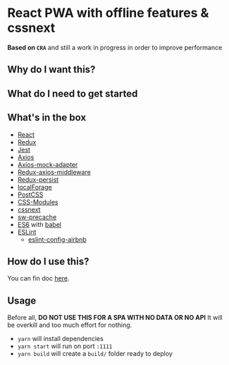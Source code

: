 # React PWA with offline features & cssnext
**Based on `CRA`** and still a work in progress in order to improve performance

## Why do I want this?

## What do I need to get started

## What's in the box

- [React](https://reactjs.org/)
- [Redux](https://redux.js.org/)
- [Jest](https://facebook.github.io/jest/)
- [Axios](https://github.com/axios/axios)
- [Axios-mock-adapter](https://github.com/ctimmerm/axios-mock-adapter)
- [Redux-axios-middleware](https://github.com/svrcekmichal/redux-axios-middleware)
- [Redux-persist](https://github.com/rt2zz/redux-persist)
- [localForage](https://github.com/localForage/localForage)
- [PostCSS](http://postcss.org/)
- [CSS-Modules](https://github.com/css-modules/css-modules)
- [cssnext](http://cssnext.io/)
- [sw-precache](https://github.com/GoogleChromeLabs/sw-precache)
- [ES6](http://es6-features.org/) with [babel](https://babeljs.io/)
- [ESLint](https://eslint.org/)
  - [eslint-config-airbnb](https://www.npmjs.com/package/eslint-config-airbnb)

## How do I use this?

You can fin doc [here](https://github.com/davidvenin/react-pwa-cssnext/wiki).

## Usage

Before all, **DO NOT USE THIS FOR A SPA WITH NO DATA OR NO API** It will be overkill and too much effort for nothing.

- `yarn` will install dependencies
- `yarn start` will run on port `:1111`
- `yarn build` will create a `build/` folder ready to deploy
